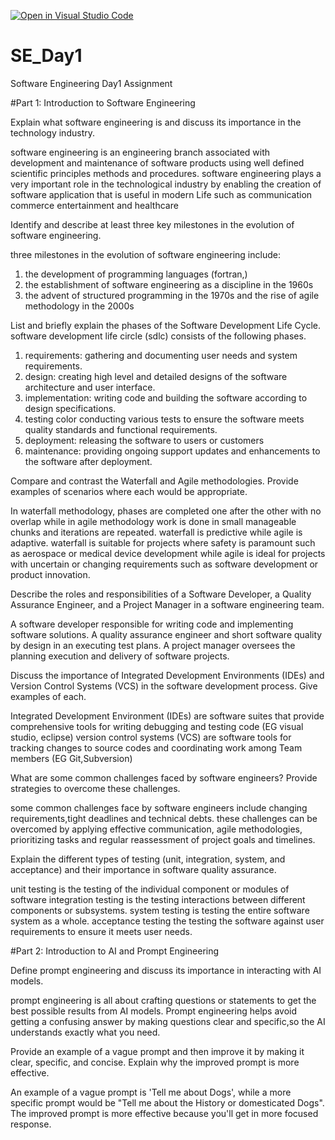 [![Open in Visual Studio Code](https://classroom.github.com/assets/open-in-vscode-2e0aaae1b6195c2367325f4f02e2d04e9abb55f0b24a779b69b11b9e10269abc.svg)](https://classroom.github.com/online_ide?assignment_repo_id=18541808&assignment_repo_type=AssignmentRepo)
# SE_Day1
Software Engineering Day1 Assignment

#Part 1: Introduction to Software Engineering

Explain what software engineering is and discuss its importance in the technology industry.

software engineering is an engineering branch associated with development and maintenance of software products using well defined scientific principles methods and procedures.
software engineering plays a very important role in the technological industry by enabling the creation of software application that is useful in modern Life such as communication commerce entertainment and healthcare

Identify and describe at least three key milestones in the evolution of software engineering.

three milestones in the evolution of software engineering include: 
1. the development of programming languages (fortran,)
2. the establishment of software engineering as a discipline in the 1960s
3. the advent of structured programming in the 1970s and the rise of agile methodology in the 2000s

List and briefly explain the phases of the Software Development Life Cycle.
software development life circle (sdlc) consists of the following phases.
1. requirements: gathering and documenting user needs and system requirements.
2. design: creating high level and detailed designs of the software architecture and user interface.
3. implementation: writing code and building the software according to design specifications.
4. testing color conducting various tests to ensure the software meets quality standards and functional requirements.
5. deployment: releasing the software to users or customers
6. maintenance: providing ongoing support updates and enhancements to the software after deployment.

Compare and contrast the Waterfall and Agile methodologies. Provide examples of scenarios where each would be appropriate.

In waterfall methodology, phases are completed one after the other with no overlap while in agile methodology work is done in small manageable chunks and iterations are repeated.
waterfall is predictive while agile is adaptive.
waterfall is suitable for projects where safety is paramount such as aerospace or medical device development while agile is ideal for projects with uncertain or changing requirements such as software development or product innovation.

Describe the roles and responsibilities of a Software Developer, a Quality Assurance Engineer, and a Project Manager in a software engineering team.

A software developer responsible for writing code and implementing software solutions.
A quality assurance engineer and short software quality by design in an executing test plans.
A project manager oversees the planning execution and delivery of software projects.

Discuss the importance of Integrated Development Environments (IDEs) and Version Control Systems (VCS) in the software development process. Give examples of each.

Integrated Development Environment (IDEs) are software suites that provide comprehensive tools for writing debugging and testing code (EG visual studio, eclipse) 
version control systems (VCS) are software tools for tracking changes to source codes and coordinating work among Team members (EG Git,Subversion)

What are some common challenges faced by software engineers? Provide strategies to overcome these challenges.

some common challenges face by software engineers include changing requirements,tight deadlines and technical debts. these challenges can be overcomed by applying effective communication, agile methodologies, prioritizing tasks and regular reassessment of project goals and timelines.

Explain the different types of testing (unit, integration, system, and acceptance) and their importance in software quality assurance.

unit testing is the testing of the individual component or modules of software 
integration testing is the testing interactions between different components or subsystems.
system testing is testing the entire software system as a whole. 
acceptance testing the testing the software against user requirements to ensure it meets user needs.

#Part 2: Introduction to AI and Prompt Engineering


Define prompt engineering and discuss its importance in interacting with AI models.

prompt engineering is all about crafting questions or statements to get the best possible results from AI models. Prompt engineering helps avoid getting a confusing answer by making questions clear and specific,so the AI understands exactly what you need.

Provide an example of a vague prompt and then improve it by making it clear, specific, and concise. Explain why the improved prompt is more effective.

An example of a vague prompt is 'Tell me about Dogs', while a more specific prompt would be "Tell me about the History or domesticated Dogs".
The improved prompt is more effective because you'll get in more focused response.
